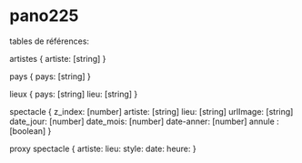 # pano225

tables de références:

artistes {
  artiste: [string]
}

pays {
  pays: [string]
}

lieux {
  pays: [string]
  lieu: [string]
}

spectacle {
  z_index: [number]
  artiste: [string]
  lieu: [string]
  urlImage: [string]
  date_jour: [number]
  date_mois: [number]
  date-anner: [number]
  annule : [boolean]
}

proxy spectacle
{
  artiste:
  lieu:
  style:
  date:
  heure:
}

